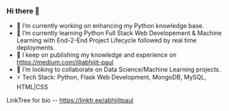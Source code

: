 ### Hi there 👋

- 🔭 I’m currently working on enhancing my Python knowledge base.
- 🌱 I’m currently learning Python Full Stack Web Developement & Machine Learning with End-2-End Project Lifecycle followed by real time deployments.
- 🌱 I keep on publishing my knowledge and experience on https://medium.com/@abhijit-paul
- 👯 I’m looking to collaborate on Data Science/Machine Learning projects.
- ⚡ Tech Stack: Python, Flask Web Development, MongoDB, MySQL, HTML|CSS

LinkTree for bio -- https://linktr.ee/abhijitpaul


<!--
**abhijitpaul0212/abhijitpaul0212** is a ✨ _special_ ✨ repository because its `README.md` (this file) appears on your GitHub profile.

Here are some ideas to get you started:

- 🔭 I’m currently working on ...
- 🌱 I’m currently learning ...
- 👯 I’m looking to collaborate on ...
- 🤔 I’m looking for help with ...
- 💬 Ask me about ...
- 📫 How to reach me: ...
- 😄 Pronouns: ...
- ⚡ Fun fact: ...
-->
